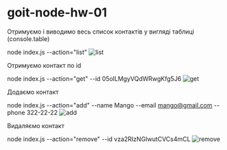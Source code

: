 # goit-node-hw-01

Отримуємо і виводимо весь список контактів у вигляді таблиці (console.table)

node index.js --action="list"
![list](https://github.com/Demniks/CLI-application/assets/112686414/69fb25c7-114a-4c7e-9ca9-38fc9711ffa0)



Отримуємо контакт по id

node index.js --action="get" --id 05olLMgyVQdWRwgKfg5J6
![get](https://github.com/Demniks/CLI-application/assets/112686414/150487f4-92eb-410f-bbfe-c358dee84e0c)


Додаємо контакт

node index.js --action="add" --name Mango --email mango@gmail.com --phone 322-22-22
![add](https://github.com/Demniks/CLI-application/assets/112686414/71a3afbc-c537-4226-83fb-b663ad9dc828)


Видаляємо контакт

node index.js --action="remove" --id vza2RIzNGIwutCVCs4mCL
![remove](https://github.com/Demniks/CLI-application/assets/112686414/42cd94ee-591c-4d53-ae3c-ca0a195f7d4c)


